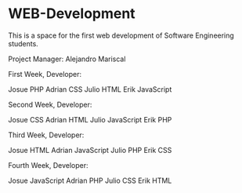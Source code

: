 # WEB-Development
This is a space for the first web development of Software Engineering students.

Project Manager:
Alejandro Mariscal

First Week, Developer:

Josue      PHP
Adrian     CSS
Julio      HTML
Erik       JavaScript

Second Week, Developer:

Josue      CSS
Adrian     HTML
Julio      JavaScript
Erik       PHP

Third Week, Developer:

Josue      HTML
Adrian     JavaScript
Julio      PHP
Erik       CSS

Fourth Week, Developer:

Josue      JavaScript
Adrian     PHP
Julio      CSS
Erik       HTML
